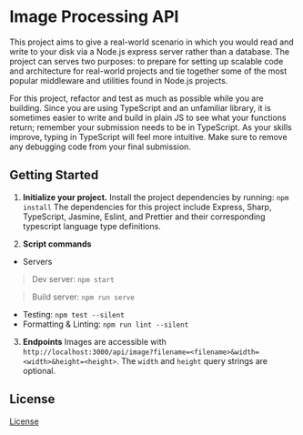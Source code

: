 # Image Processing API

This project aims to give a real-world scenario in which you would read and write to your disk via a Node.js express server rather than a database. The project can serves two purposes: to prepare for setting up scalable code and architecture for real-world projects and tie together some of the most popular middleware and utilities found in Node.js projects.

For this project, refactor and test as much as possible while you are building. Since you are using TypeScript and an unfamiliar library, it is sometimes easier to write and build in plain JS to see what your functions return; remember your submission needs to be in TypeScript. As your skills improve, typing in TypeScript will feel more intuitive. Make sure to remove any debugging code from your final submission.

## Getting Started

1. **Initialize your project.**
Install the project dependencies by running: `npm install`
   The dependencies for this project include Express, Sharp, TypeScript, Jasmine, Eslint, and Prettier and their corresponding typescript language type definitions.

2. **Script commands** 
- Servers
> Dev server: `npm start`

> Build server: `npm run serve`
- Testing: `npm test --silent`
- Formatting & Linting: `npm run lint --silent`
3. **Endpoints**
Images are accessible with `http://localhost:3000/api/image?filename=<filename>&width=<width>&height=<height>`.
The `width` and `height` query strings are optional.
## License

[License](LICENSE.txt)
